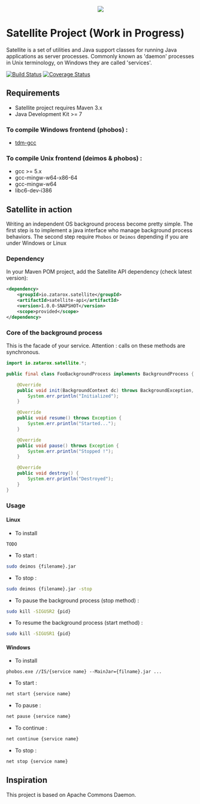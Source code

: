 <p align="center">
  <img src="https://github.com/gchauvet/satellite/blob/master/satellite.png"/>
</p>

# Satellite Project (Work in Progress)
Satellite is a set of utilities and Java support classes for running Java applications as server processes.
Commonly known as 'daemon' processes in Unix terminology, on Windows they are called 'services'.

[![Build Status](https://travis-ci.org/gchauvet/satellite.png)](https://travis-ci.org/gchauvet/satellite)
[![Coverage Status](https://coveralls.io/repos/gchauvet/satellite/badge.png?branch=master)](https://coveralls.io/r/gchauvet/satellite?branch=master)

## Requirements
* Satellite project requires Maven 3.x
* Java Development Kit >= 7

### To compile Windows frontend (phobos) :
* [tdm-gcc](http://tdm-gcc.tdragon.net)

### To compile Unix frontend (deimos & phobos) :
* gcc >= 5.x
* gcc-mingw-w64-x86-64
* gcc-mingw-w64
* libc6-dev-i386

## Satellite in action
Writing an independent OS background process become pretty simple. The first step is to implement a java interface who manage background process behaviors. The second step require `Phobos` or `Deimos` depending if you are under Windows or Linux

### Dependency
In your Maven POM project, add the Satellite API dependency (check latest version):

```xml
<dependency>
    <groupId>io.zatarox.satellite</groupId>
    <artifactId>satellite-api</artifactId>
    <version>1.0.0-SNAPSHOT</version>
    <scope>provided</scope>
</dependency>
```

### Core of the background process
This is the facade of your service. Attention : calls on these methods are synchronous.

```java
import io.zatarox.satellite.*;

public final class FooBackgroundProcess implements BackgroundProcess {

    @Override
    public void init(BackgroundContext dc) throws BackgroundException, Exception {
        System.err.println("Initialized");
    }

    @Override
    public void resume() throws Exception {
        System.err.println("Started...");
    }

    @Override
    public void pause() throws Exception {
        System.err.println("Stopped !");
    }

    @Override
    public void destroy() {
        System.err.println("Destroyed");
    }
}
```

### Usage

#### Linux
* To install
```
TODO
```
* To start :
```sh
sudo deimos {filename}.jar
```
* To stop :
```sh
sudo deimos {filename}.jar -stop
```
* To pause the background process (stop method) :
```sh
sudo kill -SIGUSR2 {pid}
```
* To resume the background process (start method) :
```sh
sudo kill -SIGUSR1 {pid}
```

#### Windows
* To install
```batch
phobos.exe //IS/{service name} --MainJar={filname}.jar ...
```
* To start :
```sh
net start {service name}
```
* To pause :
```sh
net pause {service name}
```
* To continue :
```sh
net continue {service name}
```
* To stop :
```sh
net stop {service name}
```

## Inspiration
This project is based on Apache Commons Daemon.
